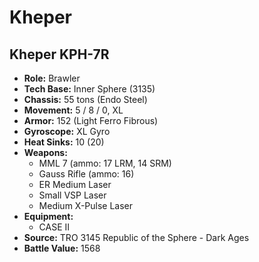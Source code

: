 # Kheper
## Kheper KPH-7R
- **Role:** Brawler
- **Tech Base:** Inner Sphere (3135)
- **Chassis:** 55 tons (Endo Steel)
- **Movement:** 5 / 8 / 0, XL
- **Armor:** 152 (Light Ferro Fibrous)
- **Gyroscope:** XL Gyro
- **Heat Sinks:** 10 (20)
- **Weapons:**
  - MML 7 (ammo: 17 LRM, 14 SRM)
  - Gauss Rifle (ammo: 16)
  - ER Medium Laser
  - Small VSP Laser
  - Medium X-Pulse Laser
- **Equipment:**
  - CASE II
- **Source:** TRO 3145 Republic of the Sphere - Dark Ages
- **Battle Value:** 1568

